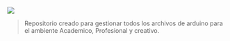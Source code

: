 ![](https://logodownload.org/wp-content/uploads/2019/03/arduino-logo.png)

> Repositorio creado para gestionar todos los archivos de arduino para el ambiente Academico, Profesional y creativo.
